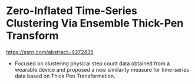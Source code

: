 # Zero-Inflated Time-Series Clustering Via Ensemble Thick-Pen Transform

https://ssrn.com/abstract=4272435

* Focused on clustering physical step count data obtained from a wearable device and proposed a new similarity measure for time-series data based on Thick Pen Transformation.
